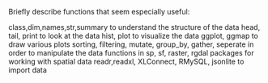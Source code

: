  Briefly describe functions that seem especially useful:
 
 class,dim,names,str,summary to understand the structure of the data
 head, tail, print to look at the data
 hist, plot to visualize the data
 ggplot, ggmap to draw various plots
 sorting, filtering, mutate, group_by, gather, seperate in order to manipulate the data
 functions in sp, sf, raster, rgdal packages for working with spatial data
 readr,readxl, XLConnect, RMySQL, jsonlite to import data
 
 
 